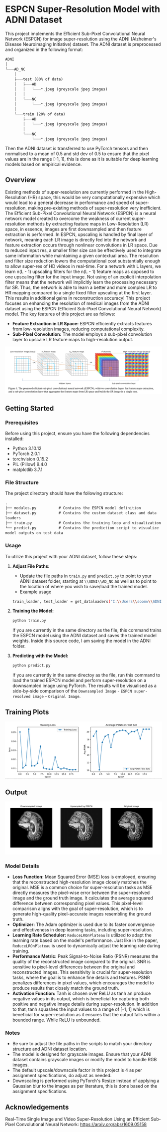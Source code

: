# ESPCN Super-Resolution Model with ADNI Dataset

This project implements the Efficient Sub-Pixel Convolutional Neural Network (ESPCN) for image super-resolution using the ADNI (Alzheimer's Disease Neuroimaging Initiative) dataset. The ADNI dataset is preprocessed and organized in the following format:

```
ADNI
│
└───AD_NC
    │
    ├───test (80% of data)
    │   ├───AD
    │   │   └───*.jpeg (greyscale jpeg images)
    │   │
    │   └───NC
    │       └───*.jpeg (greyscale jpeg images)
    │
    └───train (20% of data)
        ├───AD
        │   └───*.jpeg (greyscale jpeg images)
        │
        └───NC
            └───*.jpeg (greyscale jpeg images)
```

Then the ADNI dataset is transferred to use PyTorch tensors and then normalised to a mean of 0.5 and std dev of 0.5 to ensure that the pixel values are in the range [-1, 1], this is done as it is suitable for deep learning models based on empirical evidence.

## Overview

Existing methods of super-resolution are currently performed in the High-Resolution (HR) space, this would be very computationally expensive which
would lead to a general decrease in performance and speed of super-resolution, making pre-existing methods of super-resolution very inefficient.
The Efficient Sub-Pixel Convolutional Neural Network (ESPCN) is a neural network model created to overcome the weakness of current super-resolution
methods by extracting feature maps in Low-Resolution (LR) space, in essence, images are first downsampled and then feature extraction is performed. 
In ESPCN, upscaling is handled by final layer of network, meaning each LR image is directly fed into the network and feature extraction occurs through
nonlinear convolutions in LR space. Due to reduced input res, a smaller filter size can be effectively used to integrate same information while 
maintaining a given contextual area. The resolution and filter size reduction lowers the computational cost substantially enough to allow super-res of 
HD videos in real-time.
For a network with L layers, we learn n(L - 1) upscaling filters for the n(L - 1) feature maps as opposed to one upscaling filter for the input image.
Not using of an explicit interpolation filter means that the network will implicitly learn the processing necessary for SR. Thus, the network is able
to learn a better and more complex LR to HR mapping compared to a single fixed filter upscaling at the first layer. This results in additional gains
in reconstruction accuracy!
This project focuses on enhancing the resolution of medical images from the ADNI dataset using the ESPCN (Efficient Sub-Pixel Convolutional Neural Network) model. The key features of this project are as follows:

- **Feature Extraction in LR Space:** ESPCN efficiently extracts features from low-resolution images, reducing computational complexity.
- **Sub-Pixel Convolution:** The model employs a sub-pixel convolution layer to upscale LR feature maps to high-resolution output.

![Alt text](flow.png)

## Getting Started

### Prerequisites

Before using this project, ensure you have the following dependencies installed:

- Python 3.10.12
- PyTorch 2.0.1
- torchvision 0.15.2
- PIL (Pillow) 9.4.0
- matplotlib 3.7.1

### File Structure

The project directory should have the following structure:

```
.
├── modules.py          # Contains the ESPCN model definition
├── dataset.py          # Contains the custom dataset class and data loaders
├── train.py            # Contains the training loop and visualization
└── predict.py          # Contains the prediction script to visualize model outputs on test data
```

### Usage

To utilize this project with your ADNI dataset, follow these steps:

1. **Adjust File Paths:**
    - Update the file paths in `train.py` and `predict.py` to point to your ADNI dataset folder, starting at `\\ADNI\\AD_NC` as well as to point
    to the location of where you wish to save/load the trained model.
    - Example usage
    ```bash
    train_loader, test_loader = get_dataloaders("C:\\Users\\soonw\\ADNI\\AD_NC")
    ```

2. **Training the Model:**
    ```bash
    python train.py
    ```
    If you are currently in the same directory as the file, this command trains the ESPCN model using the ADNI dataset and saves the trained model weights. Inside this source code, I am saving the model in the ADNI folder.

3. **Predicting with the Model:**
    ```bash
    python predict.py
    ```
    If you are currently in the same directoy as the file, run this command to load the trained ESPCN model and perform super-resolution on a downsampled image using PyTorch. The results will be 
    visualised as a side-by-side comparison of the `Downsampled Image` - `ESPCN super-resolved image` - `Original Image`.

## Training Plots
![Alt text](plots.png)

## Output
![Alt text](outputimg.png)

### Model Details

- **Loss Function:** Mean Squared Error (MSE) loss is employed, ensuring that the reconstructed high-resolution image closely matches the original.
                     MSE is a common choice for super-resolution tasks as MSE directly measures the pixel-wise error between the super-resolved
                     image and the ground truth image. It calculates the average squared difference between corresponding pixel values. This pixel-level
                     comparison aligns with the goal of super-resolution, which is to generate high-quality pixel-accurate images resembling the 
                     ground truth.
- **Optimizer:** The Adam optimizer is used due to its faster convergence and effectiveness in deep learning tasks, including super-resolution.
- **Learning Rate Scheduler:** `ReduceLROnPlateau` is utilized to adapt the learning rate based on the model's performance. Just like in the paper,
                               `ReduceLROnPlateau` is used to dynamically adjust the learning rate during training. 
- **Performance Metric:** Peak Signal-to-Noise Ratio (PSNR) measures the quality of the reconstructed image compared to the original. SNR is 
                          sensitive to pixel-level differences between the original and reconstructed images. This sensitivity is crucial for super-resolution tasks, where the goal is to enhance fine details and textures. PSNR penalizes differences in pixel values, which encourages the model to produce results that closely match the ground truth.
- **Activation Function:** Tanh is chosen over ReLU as tanh an produce negative values in its output, which is beneficial for capturing both positive
                           and negative image details during super-resolution. In addition to that, tanh squashes the input values to a range of 
                           [-1, 1] which is beneficial for super-resolution as it ensures that the output falls within a bounded range. While ReLU 
                           is unbounded.

### Notes

- Be sure to adjust the file paths in the scripts to match your directory structure and ADNI dataset location.
- The model is designed for grayscale images. Ensure that your ADNI dataset contains grayscale images or modify the model to handle RGB images.
- The default upscale/downscale factor in this project is 4 as per assignment specifications, do adjust as needed.
- Downscaling is performed using PyTorch's Resize instead of applying a Gaussian blur to the images as per literature, 
  this is done based on the assignment specifications.

## Acknowledgements

Real-Time Single Image and Video Super-Resolution Using an Efficient Sub-Pixel Convolutional Neural Network: https://arxiv.org/abs/1609.05158

